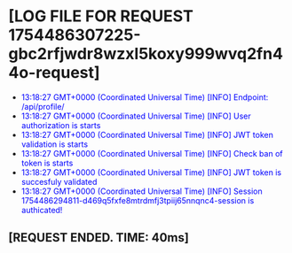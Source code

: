 <style>.info-log{color: blue} .error-log{color: red} .debbug-log{color: green}</style> 
# [LOG FILE FOR REQUEST 1754486307225-gbc2rfjwdr8wzxl5koxy999wvq2fn44o-request]
 - <span class='info-log'>13:18:27 GMT+0000 (Coordinated Universal Time)   [INFO] Endpoint: /api/profile/</span>
 - <span class='info-log'>13:18:27 GMT+0000 (Coordinated Universal Time)   [INFO] User authorization is starts</span>
 - <span class='info-log'>13:18:27 GMT+0000 (Coordinated Universal Time)   [INFO] JWT token validation is starts</span>
 - <span class='info-log'>13:18:27 GMT+0000 (Coordinated Universal Time)   [INFO] Check ban of token is starts</span>
 - <span class='info-log'>13:18:27 GMT+0000 (Coordinated Universal Time)   [INFO] JWT token is succesfuly validated</span>
 - <span class='info-log'>13:18:27 GMT+0000 (Coordinated Universal Time)   [INFO] Session 1754486294811-d469q5fxfe8mtrdmfj3tpiij65nnqnc4-session is authicated!</span>
 ## [REQUEST ENDED. TIME: 40ms]